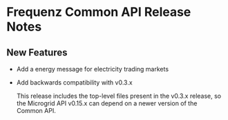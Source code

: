 # Frequenz Common API Release Notes

## New Features

- Add a energy message for electricity trading markets
- Add backwards compatibility with v0.3.x

  This release includes the top-level files present in the v0.3.x release, so the Microgrid API v0.15.x can depend on a newer version of the Common API.
